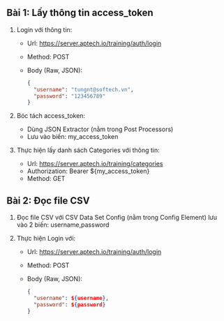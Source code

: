 ## Bài 1: Lấy thông tin access_token

1. Login với thông tin:

   - Url: https://server.aptech.io/training/auth/login
   - Method: POST
   - Body (Raw, JSON):

     ```json
     {
       "username": "tungnt@softech.vn",
       "password": "123456789"
     }
     ```

2. Bóc tách access_token:
   - Dùng JSON Extractor (nằm trong Post Processors)
   - Lưu vào biến: my_access_token
3. Thực hiện lấy danh sách Categories với thông tin:
   - Url: https://server.aptech.io/training/categories
   - Authorization: Bearer ${my_access_token}
   - Method: GET

## Bài 2: Đọc file CSV

1. Đọc file CSV với CSV Data Set Config (nằm trong Config Element) lưu vào 2 biến: username,password
2. Thực hiện Login với:

   - Url: https://server.aptech.io/training/auth/login
   - Method: POST
   - Body (Raw, JSON):

     ```json
     {
       "username": ${username},
       "password": ${password}
     }
     ```
